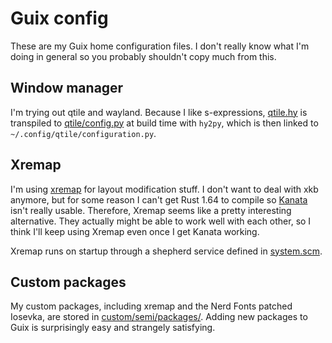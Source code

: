 # Guix config
These are my Guix home configuration files. I don't really know what
I'm doing in general so you probably shouldn't copy much from this.

## Window manager
I'm trying out qtile and wayland. Because I like s-expressions,
[qtile.hy](./qtile.hy) is transpiled to
[qtile/config.py](./qtile/config.py) at build time with `hy2py`, which
is then linked to `~/.config/qtile/configuration.py`.

## Xremap
I'm using [xremap](https://github.com/k0kubun/xremap) for layout
modification stuff. I don't want to deal with xkb anymore, but for
some reason I can't get Rust 1.64 to compile so
[Kanata](https://github.com/jtroo/kanata) isn't really
usable. Therefore, Xremap seems like a pretty interesting
alternative. They actually might be able to work well with each other,
so I think I'll keep using Xremap even once I get Kanata working.

Xremap runs on startup through a shepherd service defined in
[system.scm](./system.scm).

## Custom packages
My custom packages, including xremap and the Nerd Fonts patched
Iosevka, are stored in
[custom/semi/packages/](./custom/semi/packages/). Adding new packages
to Guix is surprisingly easy and strangely satisfying.
